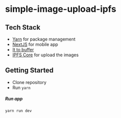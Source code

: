 # simple-image-upload-ipfs

## Tech Stack
* [Yarn](https://yarnpkg.com/) for package management
* [NextJS](https://nextjs.org/) for mobile app
* [It to buffer](https://github.com/achingbrain/it/tree/master/packages/it-to-buffer#readme)
* [IPFS Core](https://yarnpkg.com/package/ipfs-core) for upload the images

## Getting Started

* Clone repository
* Run `yarn`

##### Run app
```bash
yarn run dev
```
